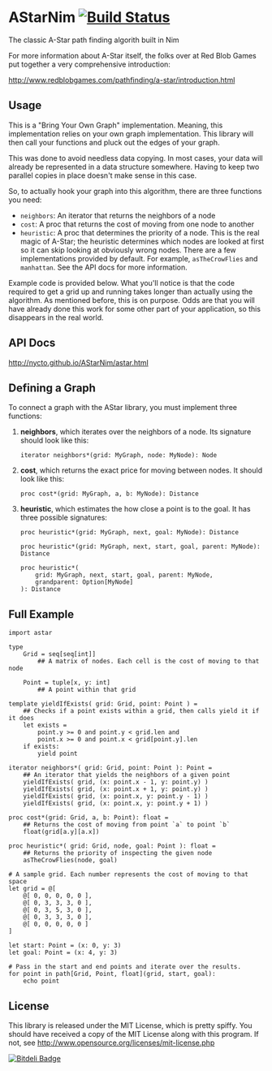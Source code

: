 AStarNim [![Build Status](https://travis-ci.org/Nycto/AStarNim.svg?branch=master)](https://travis-ci.org/Nycto/AStarNim)
========

The classic A-Star path finding algorith built in Nim

For more information about A-Star itself, the folks over at Red Blob Games put
together a very comprehensive introduction:

http://www.redblobgames.com/pathfinding/a-star/introduction.html

Usage
-----

This is a "Bring Your Own Graph" implementation. Meaning, this implementation
relies on your own graph implementation. This library will then call your
functions and pluck out the edges of your graph.

This was done to avoid needless data copying. In most cases, your data will
already be represented in a data structure somewhere. Having to keep two
parallel copies in place doesn't make sense in this case.

So, to actually hook your graph into this algorithm, there are three functions
you need:

* `neighbors`: An iterator that returns the neighbors of a node
* `cost`: A proc that returns the cost of moving from one node to another
* `heuristic`: A proc that determines the priority of a node. This is the real
  magic of A-Star; the heuristic determines which nodes are looked at first so
  it can skip looking at obviously wrong nodes. There are a few implementations
  provided by default. For example, `asTheCrowFlies` and `manhattan`. See the
  API docs for more information.

Example code is provided below. What you'll notice is that the code required to
get a grid up and running takes longer than actually using the algorithm. As
mentioned before, this is on purpose. Odds are that you will have already done
this work for some other part of your application, so this disappears in the
real world.

API Docs
--------

http://nycto.github.io/AStarNim/astar.html

Defining a Graph
----------------

To connect a graph with the AStar library, you must implement three functions:

1. __neighbors__, which iterates over the neighbors of a node. Its
   signature should look like this:

   ```
   iterator neighbors*(grid: MyGraph, node: MyNode): Node
   ```

2. __cost__, which returns the exact price for moving between nodes. It
   should look like this:

   ```
   proc cost*(grid: MyGraph, a, b: MyNode): Distance
   ```

3. __heuristic__, which estimates the how close a point is to the goal. It
   has three possible signatures:

   ```
   proc heuristic*(grid: MyGraph, next, goal: MyNode): Distance
   ```

   ```
   proc heuristic*(grid: MyGraph, next, start, goal, parent: MyNode): Distance
   ```

   ```
   proc heuristic*(
       grid: MyGraph, next, start, goal, parent: MyNode,
       grandparent: Option[MyNode]
   ): Distance
   ```

Full Example
------------

```nimrod
import astar

type
    Grid = seq[seq[int]]
        ## A matrix of nodes. Each cell is the cost of moving to that node

    Point = tuple[x, y: int]
        ## A point within that grid

template yieldIfExists( grid: Grid, point: Point ) =
    ## Checks if a point exists within a grid, then calls yield it if it does
    let exists =
        point.y >= 0 and point.y < grid.len and
        point.x >= 0 and point.x < grid[point.y].len
    if exists:
        yield point

iterator neighbors*( grid: Grid, point: Point ): Point =
    ## An iterator that yields the neighbors of a given point
    yieldIfExists( grid, (x: point.x - 1, y: point.y) )
    yieldIfExists( grid, (x: point.x + 1, y: point.y) )
    yieldIfExists( grid, (x: point.x, y: point.y - 1) )
    yieldIfExists( grid, (x: point.x, y: point.y + 1) )

proc cost*(grid: Grid, a, b: Point): float =
    ## Returns the cost of moving from point `a` to point `b`
    float(grid[a.y][a.x])

proc heuristic*( grid: Grid, node, goal: Point ): float =
    ## Returns the priority of inspecting the given node
    asTheCrowFlies(node, goal)

# A sample grid. Each number represents the cost of moving to that space
let grid = @[
    @[ 0, 0, 0, 0, 0 ],
    @[ 0, 3, 3, 3, 0 ],
    @[ 0, 3, 5, 3, 0 ],
    @[ 0, 3, 3, 3, 0 ],
    @[ 0, 0, 0, 0, 0 ]
]

let start: Point = (x: 0, y: 3)
let goal: Point = (x: 4, y: 3)

# Pass in the start and end points and iterate over the results.
for point in path[Grid, Point, float](grid, start, goal):
    echo point
```

License
-------

This library is released under the MIT License, which is pretty spiffy. You
should have received a copy of the MIT License along with this program. If
not, see http://www.opensource.org/licenses/mit-license.php





[![Bitdeli Badge](https://d2weczhvl823v0.cloudfront.net/Nycto/astarnim/trend.png)](https://bitdeli.com/free "Bitdeli Badge")

